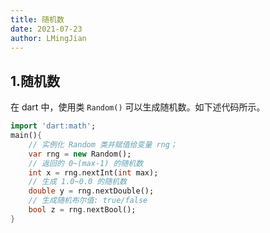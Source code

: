 ```yaml
---
title: 随机数
date: 2021-07-23
author: LMingJian
---
```


## 1.随机数

在 dart 中，使用类 `Random()` 可以生成随机数。如下述代码所示。

```dart
import 'dart:math';
main(){
    // 实例化 Random 类并赋值给变量 rng；
    var rng = new Random();
    // 返回的 0~(max-1) 的随机数
    int x = rng.nextInt(int max);
    // 生成 1.0~0.0 的随机数
    double y = rng.nextDouble();
    // 生成随机布尔值: true/false
    bool z = rng.nextBool();
}
```


